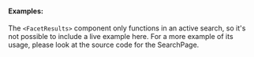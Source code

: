 #### Examples:

The `<FacetResults>` component only functions in an active search, so it's not possible to include a live example here. For a more example of its usage, please look at the source code for the SearchPage.